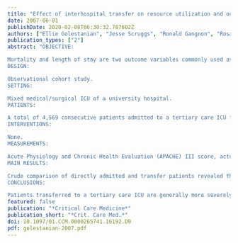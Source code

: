 ```yaml
---
title: "Effect of interhospital transfer on resource utilization and outcomes at a tertiary care referral center"
date: 2007-06-01
publishDate: 2020-02-08T06:30:32.787602Z
authors: ["Ellie Golestanian", "Jesse Scruggs", "Ronald Gangnon", "Rosa Mak", "Ken Wood"]
publication_types: ["2"]
abstract: "OBJECTIVE:

Mortality and length of stay are two outcome variables commonly used as benchmarks in rating the performance of medical centers. Acceptance of transfer patients has been shown to affect both outcomes and the costs of health care. Our objective was to compare observed and predicted lengths of stay, observed and predicted mortality, and resource consumption between patients directly admitted and those transferred to the intensive care unit (ICU) of a large academic medical center.
DESIGN:

Observational cohort study.
SETTING:

Mixed medical/surgical ICU of a university hospital.
PATIENTS:

A total of 4,569 consecutive patients admitted to a tertiary care ICU from April 1, 1997, to March 30, 2000.
INTERVENTIONS:

None.
MEASUREMENTS:

Acute Physiology and Chronic Health Evaluation (APACHE) III score, actual and predicted ICU and hospital lengths of stay, actual and predicted ICU and hospital mortality, and costs per admission.
MAIN RESULTS:

Crude comparison of directly admitted and transfer patients revealed that transfer patients had significantly higher APACHE III scores (mean, 60.5 vs. 49.7, p < .001), ICU mortality (14% vs. 8%, p < .001), and hospital mortality (22% vs. 14%, p < .001). Transfer patients also had longer ICU lengths of stay (mean, 6.0 vs. 3.8 days, p < .001) and hospital lengths of stay (mean, 20 vs. 15.9 days, p < .001). Stratified by disease severity using the APACHE III model, there was no difference in either ICU or hospital mortality between the two populations. However, in the transfer group with the lowest predicted mortality of 0-20%, ICU and hospital lengths of stay were significantly higher. In crude cost analysis, transfer patients' costs were $9,600 higher per ICU admission compared with nontransfer patients (95% confidence interval, $6,000-$13,400). Risk stratification revealed that the higher per-patient cost was entirely confined to the transfer patients with the lowest predicted mortality.
CONCLUSIONS:

Patients transferred to a tertiary care ICU are generally more severely ill and consume more resources. However, they have similar adjusted mortality outcomes when compared with directly admitted patients. The difference in resource consumption is mainly attributable to the group of patients in the lowest predicted risk bracket."
featured: false
publication: "*Critical Care Medicine*"
publication_short: "*Crit. Care Med.*"
doi: 10.1097/01.CCM.0000265741.16192.D9
pdf: golestanian-2007.pdf
---
```


